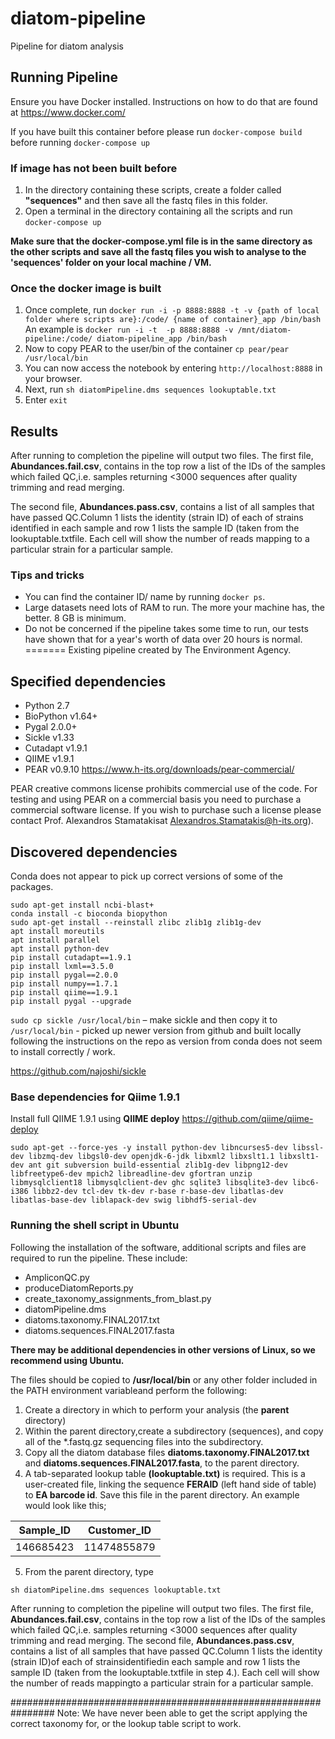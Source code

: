 # diatom-pipeline
Pipeline for diatom analysis

## Running Pipeline

Ensure you have Docker installed.  Instructions on how to do that are found at https://www.docker.com/

If you have built this container before please run `docker-compose build` before running `docker-compose up`


### If image has not been built before

1. In the directory containing these scripts, create a folder called **"sequences"** and then save all the fastq files in this folder.
2. Open a terminal in the directory containing all the scripts and run `docker-compose up`

**Make sure that the docker-compose.yml file is in the same directory as the other scripts and save all the fastq files you wish to analyse to the 'sequences' folder on your local machine / VM.**

### Once the docker image is built
1. Once complete, run `docker run -i -p 8888:8888 -t -v {path of local folder where scripts are}:/code/ {name of container}_app /bin/bash` An example is `docker run -i -t  -p 8888:8888 -v /mnt/diatom-pipeline:/code/ diatom-pipeline_app /bin/bash`
2. Now to copy PEAR to the user/bin of the container `cp pear/pear /usr/local/bin`
3. You can now access the notebook by entering `http://localhost:8888` in your browser. 
4. Next, run `sh diatomPipeline.dms sequences lookuptable.txt`
4. Enter `exit`



## Results
After running to completion the pipeline will output two files. The first file, **Abundances.fail.csv**, contains in the top row a list of the IDs of the samples which failed QC,i.e. samples returning <3000 sequences after quality trimming and read merging.

The second file, **Abundances.pass.csv**, contains a list of all samples that have passed QC.Column 1 lists the identity (strain ID) of each of strains identified in each sample and row 1 lists the sample ID (taken from the lookuptable.txtfile. Each cell will show the number of reads mapping to a particular strain for a particular sample.


### Tips and tricks

- You can find the container ID/ name by running `docker ps`.
- Large datasets need lots of RAM to run. The more your machine has, the better. 8 GB is minimum.
- Do not be concerned if the pipeline takes some time to run, our tests have shown that for a year's worth of data over 20 hours is normal.
=======
Existing pipeline created by The Environment Agency.

## Specified dependencies
- Python 2.7 
- BioPython v1.64+
- Pygal 2.0.0+
- Sickle v1.33
- Cutadapt v1.9.1
- QIIME v1.9.1
- PEAR v0.9.10 https://www.h-its.org/downloads/pear-commercial/

PEAR creative commons license prohibits commercial use of the code. For testing and using PEAR on a commercial basis you need to purchase a commercial software license. If you wish to purchase such a license please contact Prof. Alexandros Stamatakisat Alexandros.Stamatakis@h-its.org). 

## Discovered dependencies
Conda does not appear to pick up correct versions of some of the packages. 

```
sudo apt-get install ncbi-blast+
conda install -c bioconda biopython
sudo apt-get install --reinstall zlibc zlib1g zlib1g-dev
apt install moreutils
apt install parallel
apt install python-dev
pip install cutadapt==1.9.1
pip install lxml==3.5.0
pip install pygal==2.0.0
pip install numpy==1.7.1
pip install qiime==1.9.1
pip install pygal --upgrade
```

`sudo cp sickle /usr/local/bin` – make sickle and then copy it to `/usr/local/bin` - picked up newer version from github and built locally following the instructions on the repo as version from conda does not seem to install correctly / work. 

https://github.com/najoshi/sickle

### Base dependencies for Qiime 1.9.1

Install full QIIME 1.9.1 using **QIIME deploy** https://github.com/qiime/qiime-deploy

```
sudo apt-get --force-yes -y install python-dev libncurses5-dev libssl-dev libzmq-dev libgsl0-dev openjdk-6-jdk libxml2 libxslt1.1 libxslt1-dev ant git subversion build-essential zlib1g-dev libpng12-dev libfreetype6-dev mpich2 libreadline-dev gfortran unzip libmysqlclient18 libmysqlclient-dev ghc sqlite3 libsqlite3-dev libc6-i386 libbz2-dev tcl-dev tk-dev r-base r-base-dev libatlas-dev libatlas-base-dev liblapack-dev swig libhdf5-serial-dev
```

### Running the shell script in Ubuntu
Following the installation of the software, additional scripts and files are required to run the pipeline. 
These include:

- AmpliconQC.py
- produceDiatomReports.py
- create_taxonomy_assignments_from_blast.py 
- diatomPipeline.dms
- diatoms.taxonomy.FINAL2017.txt
- diatoms.sequences.FINAL2017.fasta

**There may be additional dependencies in other versions of Linux, so we recommend using Ubuntu.**

The files should be copied to **/usr/local/bin** or any other folder included in the PATH environment variableand perform the following:

1. Create a directory in which to perform your analysis (the **parent** directory)
2. Within the parent directory,create a subdirectory (sequences), and copy all of the *.fastq.gz sequencing files into the subdirectory.
3. Copy all the diatom database files **diatoms.taxonomy.FINAL2017.txt** and **diatoms.sequences.FINAL2017.fasta**, to the parent directory.
4. A tab-separated lookup table **(lookuptable.txt)** is required. This is a user-created file, linking the sequence **FERAID** (left hand side of table)  to **EA barcode id**.  Save this file in the parent directory. An example would look like this; 

| Sample_ID | Customer_ID | 
| --------- | ----------- |
| 146685423 | 11474855879 |

5. From the parent directory, type 
```
sh diatomPipeline.dms sequences lookuptable.txt
```
After running to completion the pipeline will output two files. 
The first file, **Abundances.fail.csv**, contains in the top row a list of the IDs of the samples which failed QC,i.e. samples returning <3000 sequences after quality trimming and read merging. The second file, **Abundances.pass.csv**, contains a list of all samples that have passed QC.Column 1 lists the identity (strain ID)of each of strainsidentifiedin each sample and row 1 lists the sample ID (taken from the
lookuptable.txtfile in step 4.). Each cell will show the number of reads mappingto a particular strain for a particular sample.

################################################################
Note: We have never been able to get the script applying the correct taxonomy for, or the lookup table script to work.
